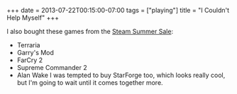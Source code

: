 +++
date = 2013-07-22T00:15:00-07:00
tags = ["playing"]
title = "I Couldn't Help Myself"
+++

I also bought these games from the [Steam Summer Sale](https://steampowered.com):

- Terraria
- Garry's Mod
- FarCry 2
- Supreme Commander 2
- Alan Wake I was tempted to buy StarForge too, which looks really cool, but I'm going to wait until it comes together more.
